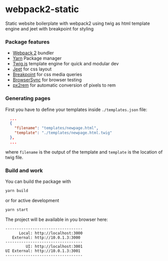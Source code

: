 # webpack2-static

Static website boilerplate with webpack2 using twig as html template engine and jeet with breakpoint for styling

### Package features

* [Webpack 2](https://webpack.js.org/) bundler
* [Yarn](https://yarnpkg.com/en/) Package manager
* [Twig.js](https://github.com/twigjs/twig.js/wiki) template engine for quick and modular dev
* [Jeet](http://jeet.gs/) for css layout
* [Breakpoint](http://breakpoint-sass.com/) for css media queries
* [BrowserSync](https://browsersync.io/) for browser testing
* [px2rem](https://github.com/CallMeXYZ/px2rem/blob/master/README-en.md) for automatic conversion of pixels to rem

### Generating pages

First you have to define your templates inside `./templates.json` file:
```json
  ...
  {
    "filename": "templates/newpage.html",
    "template": "./templates/newpage.html.twig"
  },
  ...
```
where `filename` is the output of the template and `template` is the location of twig file.

### Build and work

You can build the package with
```bash
yarn build
```
or for active development
```bash
yarn start
```
The project will be available in you browser here:
```
----------------------------------
      Local: http://localhost:3000
   External: http://10.0.1.3:3000
----------------------------------
         UI: http://localhost:3001
UI External: http://10.0.1.3:3001
----------------------------------
```

